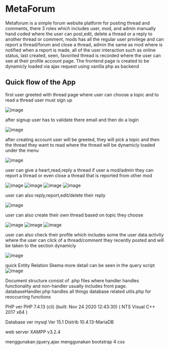 # MetaForum
Metaforum is a simple forum website platform for posting thread and comments, there 3 roles which includes user, mod, and admin manually hand coded where the user can post,edit, delete a thread or a reply to another thread or comment, mods has all the regular user privilege and can report a thread/forum and close a thread, admin the same as mod where is notified when a report is made, all of the user interaction such as online status, last created, seen, favorited thread is recorded where the user can see at their profile account page. The frontend page is created to be dynamicly loaded via ajax request using vanilla php as backend



## Quick flow of the App



first user greeted with thread page where user can choose a topic and to read a thread user must sign up


![image](https://user-images.githubusercontent.com/71873035/187727680-7ed3959e-ce5b-42a7-92f4-8d9e7127791b.png)




after signup user has to validate there email and then do a login


![image](https://user-images.githubusercontent.com/71873035/187727839-e1fb23ef-7276-49d1-a228-97e022b90e7d.png)




after creating account user will be greeted, they will pick a topic and then the thread they want to read where the thread will be dynamicly loaded under the menu


![image](https://user-images.githubusercontent.com/71873035/187727909-c6f0ad6b-dede-4b81-bfc2-ef63c104c08b.png)




user can give a heart,read,reply a thread if user a mod/admin they can report a thread or even close a thread that is reported from other mod


![image](https://user-images.githubusercontent.com/71873035/187727993-c6accb16-7b5d-4303-8f6d-4a2940b7476b.png)
![image](https://user-images.githubusercontent.com/71873035/187728537-1d461dfa-ebcf-46bd-a0b6-e42249eabbf2.png)
![image](https://user-images.githubusercontent.com/71873035/187728565-bc23dcba-73f5-433a-8d43-146057428067.png)
![image](https://user-images.githubusercontent.com/71873035/187728604-01bc6893-59f0-4687-901f-990894dd5776.png)




user can also reply,report,edit/delete their reply


![image](https://user-images.githubusercontent.com/71873035/187729080-b9ffb18f-bc9a-4005-b38b-2e9692ed51dd.png)






user can also create their own thread based on topic they choose


![image](https://user-images.githubusercontent.com/71873035/187728762-2cb7ebd9-d409-48e4-9224-f77ed1689676.png)
![image](https://user-images.githubusercontent.com/71873035/187728676-ec9d4a20-dcdc-40f7-81be-f72ab53153d6.png)
![image](https://user-images.githubusercontent.com/71873035/187728786-f1347529-7440-423e-80eb-4057fa61c805.png)






user can also check their profile which includes some the user data activity where the user can click of a thread/comment they recently posted and will be taken to the section dynamicly


![image](https://user-images.githubusercontent.com/71873035/187728936-9f2ff3ce-0664-421f-b520-a7dc22cbd06b.png)




quick Entity Relation Skema more detail can be seen in the query script
![image](https://user-images.githubusercontent.com/71873035/187731311-81f7d505-c133-43e3-9bd3-b1f2e3857519.png)


Document structure consist of .php files 
where handler handles functionality and non-handler usually includes front page.
databaseHandler.php handles all things database related
utils.php for reoccurring functions


PHP ver
PHP 7.4.13 (cli) (built: Nov 24 2020 12:43:30) ( NTS Visual C++ 2017 x64 )

Database ver
mysql  Ver 15.1 Distrib 10.4.13-MariaDB

web server
XAMPP v3.2.4

menggunakan jquery,ajax
menggunakan bootstrap 4 css



